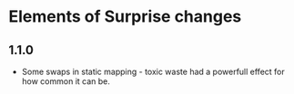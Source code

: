 # Elements of Surprise changes

## 1.1.0

- Some swaps in static mapping - toxic waste had a powerfull effect for how common it can be.
